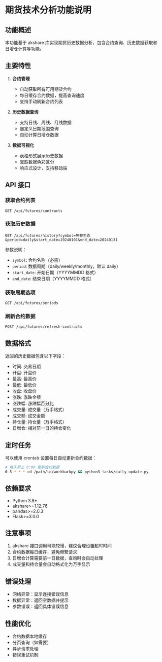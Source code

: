 # 期货技术分析功能说明

## 功能概述

本功能基于 akshare 库实现期货历史数据分析，包含合约查询、历史数据获取和日增仓计算等功能。

## 主要特性

1. **合约管理**
   - 自动获取所有可用期货合约
   - 每日缓存合约数据，提高查询速度
   - 支持手动刷新合约列表

2. **历史数据查询**
   - 支持日线、周线、月线数据
   - 自定义日期范围查询
   - 自动计算日增仓数据

3. **数据可视化**
   - 表格形式展示历史数据
   - 涨跌数据色彩区分
   - 响应式设计，支持移动端

## API 接口

### 获取合约列表
```
GET /api/futures/contracts
```

### 获取历史数据
```
GET /api/futures/history?symbol=热卷主连&period=daily&start_date=20240101&end_date=20240131
```

参数说明：
- `symbol`: 合约名称（必需）
- `period`: 数据周期（daily/weekly/monthly，默认 daily）
- `start_date`: 开始日期（YYYYMMDD 格式）
- `end_date`: 结束日期（YYYYMMDD 格式）

### 获取周期选项
```
GET /api/futures/periods
```

### 刷新合约数据
```
POST /api/futures/refresh-contracts
```

## 数据格式

返回的历史数据包含以下字段：
- 时间: 交易日期
- 开盘: 开盘价
- 最高: 最高价
- 最低: 最低价
- 收盘: 收盘价
- 涨跌: 涨跌金额
- 涨跌幅: 涨跌幅百分比
- 成交量: 成交量（万手格式）
- 成交额: 成交金额
- 持仓量: 持仓量（万手格式）
- 日增仓: 相对前一日的持仓变化

## 定时任务

可以使用 crontab 设置每日自动更新合约数据：

```bash
# 每天早上 8:00 更新合约数据
0 8 * * * cd /path/to/workbackpy && python3 tasks/daily_update.py
```

## 依赖要求

- Python 3.8+
- akshare>=1.12.76
- pandas>=2.0.3
- Flask>=3.0.0

## 注意事项

1. akshare 接口调用可能较慢，建议合理设置超时时间
2. 合约数据每日缓存，避免频繁请求
3. 日增仓计算需要前一日数据，查询时会自动处理
4. 成交量和持仓量会自动格式化为万手显示

## 错误处理

- 网络异常：显示连接错误信息
- 数据异常：返回空数据并提示
- 参数错误：返回具体错误信息

## 性能优化

- 合约数据本地缓存
- 分页查询（如需要）
- 异步请求处理
- 错误重试机制 